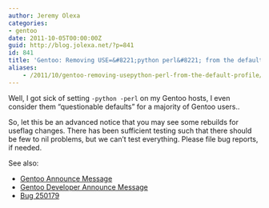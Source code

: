 ```yaml
---
author: Jeremy Olexa
categories:
- gentoo
date: 2011-10-05T00:00:00Z
guid: http://blog.jolexa.net/?p=841
id: 841
title: 'Gentoo: Removing USE=&#8221;python perl&#8221; from the default profile'
aliases:
    - /2011/10/gentoo-removing-usepython-perl-from-the-default-profile/
---
```


Well, I got sick of setting `-python -perl` on my Gentoo hosts, I even consider them &#8220;questionable defaults&#8221; for a majority of Gentoo users..

So, let this be an advanced notice that you may see some rebuilds for useflag changes. There has been sufficient testing such that there should be few to nil problems, but we can&#8217;t test everything. Please file bug reports, if needed.

See also:

  * [Gentoo Announce Message][1]
  * [Gentoo Developer Announce Message][2]
  * [Bug 250179][3]

 [1]: http://archives.gentoo.org/gentoo-announce/msg_f869d4b5ec1d06beb681b5c268699058.xml
 [2]: http://archives.gentoo.org/gentoo-dev-announce/msg_ae405bb743eeda9dc66773998ee50759.xml
 [3]: https://bugs.gentoo.org/250179